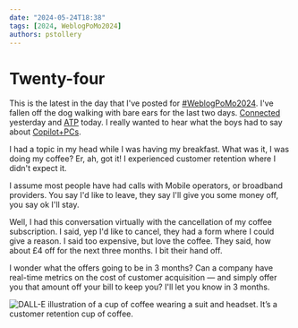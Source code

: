 ```yaml
---
date: "2024-05-24T18:38"
tags: [2024, WeblogPoMo2024]
authors: pstollery
---
```

# Twenty-four
<!-- truncate -->

This is the latest in the day that I've posted for [#WeblogPoMo2024](https://weblog.anniegreens.lol/weblog-posting-month-2024). I've fallen off the dog walking with bare ears for the last two days. [Connected](https://www.relay.fm/connected) yesterday and [ATP](https://atp.fm/587) today. I really wanted to hear what the boys had to say about [Copilot+PCs](https://www.microsoft.com/en-us/store/configure/surface-laptop-7th-edition/8tq2hq5xxkj9/0dgw).

I had a topic in my head while I was having my breakfast. What was it, I was doing my coffee? Er, ah, got it! I experienced customer retention where I didn't expect it.

I assume most people have had calls with Mobile operators, or broadband providers. You say I'd like to leave, they say I'll give you some money off, you say ok I'll stay. 

Well, I had this conversation virtually with the cancellation of my coffee subscription. I said, yep I'd like to cancel, they had a form where I could give a reason. I said too expensive, but love the coffee. They said, how about £4 off for the next three months. I bit their hand off. 

I wonder what the offers going to be in 3 months? Can a company have real-time metrics on the cost of customer acquisition — and simply offer you that amount off your bill to keep you? I'll let you know in 3 months.

![DALL-E illustration of a cup of coffee wearing a suit and headset. It’s a customer retention cup of coffee. ](https://cdn.some.pics/phils/6650de49c80ce.jpg)
